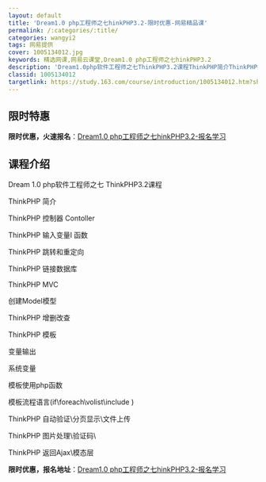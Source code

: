 ```yaml
---
layout: default
title: 'Dream1.0 php工程师之七hinkPHP3.2-限时优惠-网易精品课'
permalink: /:categories/:title/
categories: wangyi2
tags: 网易提供
cover: 1005134012.jpg
keywords: 精选网课,网易云课堂,Dream1.0 php工程师之七hinkPHP3.2
description: 'Dream1.0php软件工程师之七ThinkPHP3.2课程ThinkPHP简介ThinkPHP控制器Contolle'
classid: 1005134012
targetlink: https://study.163.com/course/introduction/1005134012.htm?share=1&shareId=1025206652&utm_campaign=share&utm_medium=iphoneShare&utm_source=&utm_u=1025206652
---
```


## 限时特惠

**限时优惠，火速报名**：[Dream1.0 php工程师之七hinkPHP3.2-报名学习](https://study.163.com/course/introduction/1005134012.htm?share=1&shareId=1025206652&utm_campaign=share&utm_medium=iphoneShare&utm_source=&utm_u=1025206652)

## 课程介绍

Dream 1.0 php软件工程师之七 ThinkPHP3.2课程



ThinkPHP 简介

ThinkPHP 控制器 Contoller

ThinkPHP 输入变量I 函数

ThinkPHP 跳转和重定向

ThinkPHP 链接数据库

ThinkPHP MVC

  创建Model模型

  ThinkPHP 增删改查

ThinkPHP 模板

  变量输出

  系统变量

  模板使用php函数

  模板流程语言(if\foreach\volist\include )

ThinkPHP 自动验证\分页显示\文件上传

ThinkPHP 图片处理\验证码\

ThinkPHP 返回Ajax\模态层

**限时优惠，报名地址**：[Dream1.0 php工程师之七hinkPHP3.2-报名学习](https://study.163.com/course/introduction/1005134012.htm?share=1&shareId=1025206652&utm_campaign=share&utm_medium=iphoneShare&utm_source=&utm_u=1025206652)

